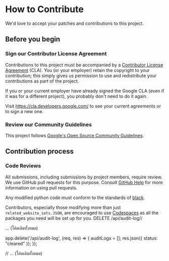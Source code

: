 # How to Contribute

We'd love to accept your patches and contributions to this project.

## Before you begin

### Sign our Contributor License Agreement

Contributions to this project must be accompanied by a
[Contributor License Agreement](https://cla.developers.google.com/about) (CLA).
You (or your employer) retain the copyright to your contribution; this simply
gives us permission to use and redistribute your contributions as part of the
project.

If you or your current employer have already signed the Google CLA (even if it
was for a different project), you probably don't need to do it again.

Visit <https://cla.developers.google.com/> to see your current agreements or to
sign a new one.

### Review our Community Guidelines

This project follows
[Google's Open Source Community Guidelines](https://opensource.google/conduct/).

## Contribution process

### Code Reviews

All submissions, including submissions by project members, require review. We
use GitHub pull requests for this purpose. Consult
[GitHub Help](https://help.github.com/articles/about-pull-requests/) for more
information on using pull requests.

Any modified python code must conform to the standards of [black](https://github.com/psf/black).

Contributors, especially those modifying more than just `related_website_sets.JSON`, are encouraged to use [Codespaces](https://docs.github.com/en/codespaces/setting-up-your-project-for-codespaces/adding-a-dev-container-configuration/setting-up-your-python-project-for-codespaces) as all the packages you need will be set up for you.
DELETE /api/audit-log//

 ... (โค้ดเดิมทั้งหมด)

app.delete('/api/audit-log', (req, res) => {
  auditLogs = [];
  res.json({ status: "cleared" });
});

// ... (โค้ดเดิมทั้งหมด)

